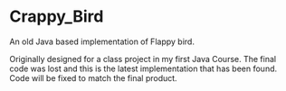 # Crappy_Bird
An old Java based implementation of Flappy bird. 

Originally designed for a class project in my first Java Course. The final code was lost and this is the latest implementation that has been found. Code will be fixed to match the final product.
